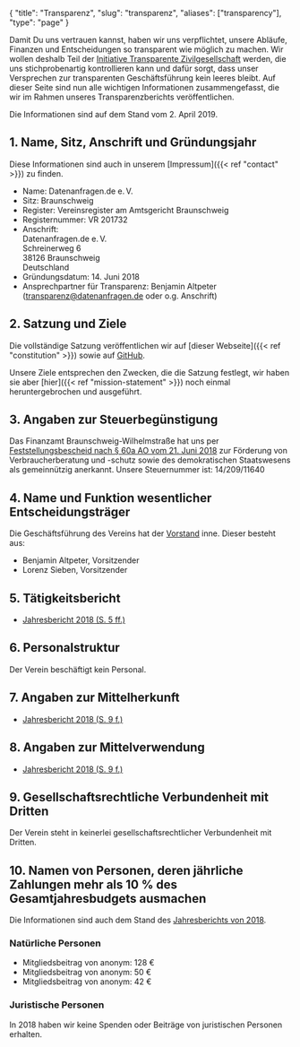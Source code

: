 {
    "title": "Transparenz",
    "slug": "transparenz",
    "aliases": ["transparency"],
    "type": "page"
}

Damit Du uns vertrauen kannst, haben wir uns verpflichtet, unsere Abläufe, Finanzen und Entscheidungen so transparent wie möglich zu machen. Wir wollen deshalb Teil der [Initiative Transparente Zivilgesellschaft](https://www.transparency.de/mitmachen/initiative-transparente-zivilgesellschaft/) werden, die uns stichprobenartig kontrollieren kann und dafür sorgt, dass unser Versprechen zur transparenten Geschäftsführung kein leeres bleibt. Auf dieser Seite sind nun alle wichtigen Informationen zusammengefasst, die wir im Rahmen unseres Transparenzberichts veröffentlichen.

Die Informationen sind auf dem Stand vom 2. April 2019.

## 1. Name, Sitz, Anschrift und Gründungsjahr
Diese Informationen sind auch in unserem [Impressum]({{< ref "contact" >}}) zu finden.

 - Name: Datenanfragen.de e.&thinsp;V.
 - Sitz: Braunschweig
 - Register: Vereinsregister am Amtsgericht Braunschweig
 - Registernummer: VR 201732
 - Anschrift:  
   Datenanfragen.de e.&thinsp;V.  
   Schreinerweg 6  
   38126 Braunschweig  
   Deutschland  
 - Gründungsdatum: 14. Juni 2018
 - Ansprechpartner für Transparenz: Benjamin Altpeter ([transparenz@datenanfragen.de](mailto:transparenz@datenanfragen.de) oder o.g. Anschrift)

## 2. Satzung und Ziele

Die vollständige Satzung veröffentlichen wir auf [dieser Webseite]({{< ref "constitution" >}}) sowie auf [GitHub](https://github.com/datenanfragen/verein/blob/master/satzung.md).

Unsere Ziele entsprechen den Zwecken, die die Satzung festlegt, wir haben sie aber [hier]({{< ref "mission-statement" >}}) noch einmal heruntergebrochen und ausgeführt.

## 3. Angaben zur Steuerbegünstigung

Das Finanzamt Braunschweig-Wilhelmstraße hat uns per [Feststellungsbescheid nach § 60a AO vom 21. Juni 2018](https://static.dacdn.de/docs/feststellungsbescheid_2018-06-21.pdf) zur Förderung von Verbraucherberatung und -schutz sowie des demokratischen Staatswesens als gemeinnützig anerkannt. Unsere Steuernummer ist: 14/209/11640

## 4. Name und Funktion wesentlicher Entscheidungsträger

Die Geschäftsführung des Vereins hat der [Vorstand](/vorstand) inne. Dieser besteht aus:
 
 - Benjamin Altpeter, Vorsitzender
 - Lorenz Sieben, Vorsitzender
 
## 5. Tätigkeitsbericht

 - [Jahresbericht 2018 (S. 5 ff.)](/downloads/bericht-2018.pdf)

## 6. Personalstruktur

Der Verein beschäftigt kein Personal.

## 7. Angaben zur Mittelherkunft

 - [Jahresbericht 2018 (S. 9 f.)](/downloads/bericht-2018.pdf)

## 8. Angaben zur Mittelverwendung

 - [Jahresbericht 2018 (S. 9 f.)](/downloads/bericht-2018.pdf)

## 9. Gesellschaftsrechtliche Verbundenheit mit Dritten

Der Verein steht in keinerlei gesellschaftsrechtlicher Verbundenheit mit Dritten.

## 10. Namen von Personen, deren jährliche Zahlungen mehr als 10 % des Gesamtjahresbudgets ausmachen

Die Informationen sind auch dem Stand des [Jahresberichts von 2018](/downloads/bericht-2018.pdf).

### Natürliche Personen

 - Mitgliedsbeitrag von anonym: 128 €
 - Mitgliedsbeitrag von anonym: 50 €
 - Mitgliedsbeitrag von anonym: 42 €

### Juristische Personen

In 2018 haben wir keine Spenden oder Beiträge von juristischen Personen erhalten.
